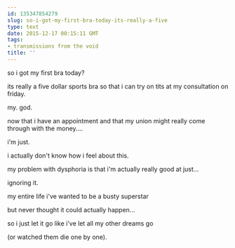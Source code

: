 ```yaml
---
id: 135347854279
slug: so-i-got-my-first-bra-today-its-really-a-five
type: text
date: 2015-12-17 00:15:11 GMT
tags:
- transmissions from the void
title: ''
---
```


so i got my first bra today?

its really a five dollar sports bra so that i can try on tits at my consultation on friday.

my. god.

now that i have an appointment and that my union might really come through with the money....

i'm just.

i actually don't know how i feel about this.

my problem with dysphoria is that i'm actually really good at just...

ignoring it.

my entire life i've wanted to be a busty superstar

but never thought it could actually happen...

so i just let it go like i've let all my other dreams go

(or watched them die one by one).

